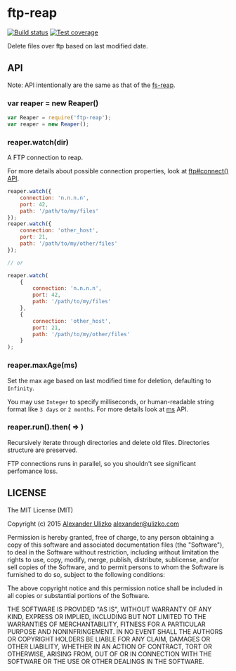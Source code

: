 # ftp-reap

[![Build status][travis-image]][travis-url]
[![Test coverage][coveralls-image]][coveralls-url]

Delete files over ftp based on last modified date.

## API

Note: API intentionally are the same as that of the [fs-reap][fs-reap-url].

### var reaper = new Reaper()

```js
var Reaper = require('ftp-reap');
var reaper = new Reaper();
```

### reaper.watch(dir)

A FTP connection to reap.

For more details about possible connection properties, look at [ftp#connect() API][ftp-url].

```js
reaper.watch({
    connection: 'n.n.n.n',
    port: 42,
    path: '/path/to/my/files'
});
reaper.watch({
    connection: 'other_host',
    port: 21,
    path: '/path/to/my/other/files'
});

// or

reaper.watch(
    {
        connection: 'n.n.n.n',
        port: 42,
        path: '/path/to/my/files'
    },
    {
        connection: 'other_host',
        port: 21,
        path: '/path/to/my/other/files'
    }
);
```

### reaper.maxAge(ms)

Set the max age based on last modified time for deletion, defaulting to `Infinity`.

You may use `Integer` to specify milliseconds, or human-readable string format like `3 days` or `2 months`.
For more details look at [ms][ms-url] API.

### reaper.run().then( => )

Recursively iterate through directories and delete old files.
Directories structure are preserved.

FTP connections runs in parallel, so you shouldn't see significant perfomance loss.

## LICENSE

The MIT License (MIT)

Copyright (c) 2015 [Alexander Ulizko][ulizko-url] [alexander@ulizko.com][mail-link]

Permission is hereby granted, free of charge, to any person obtaining a copy
of this software and associated documentation files (the "Software"), to deal
in the Software without restriction, including without limitation the rights
to use, copy, modify, merge, publish, distribute, sublicense, and/or sell
copies of the Software, and to permit persons to whom the Software is
furnished to do so, subject to the following conditions:

The above copyright notice and this permission notice shall be included in
all copies or substantial portions of the Software.

THE SOFTWARE IS PROVIDED "AS IS", WITHOUT WARRANTY OF ANY KIND, EXPRESS OR
IMPLIED, INCLUDING BUT NOT LIMITED TO THE WARRANTIES OF MERCHANTABILITY,
FITNESS FOR A PARTICULAR PURPOSE AND NONINFRINGEMENT. IN NO EVENT SHALL THE
AUTHORS OR COPYRIGHT HOLDERS BE LIABLE FOR ANY CLAIM, DAMAGES OR OTHER
LIABILITY, WHETHER IN AN ACTION OF CONTRACT, TORT OR OTHERWISE, ARISING FROM,
OUT OF OR IN CONNECTION WITH THE SOFTWARE OR THE USE OR OTHER DEALINGS IN
THE SOFTWARE.

[fs-reap-url]: https://www.npmjs.com/package/fs-reap
[ms-url]: https://www.npmjs.com/package/ms
[ftp-url]: https://www.npmjs.com/package/ftp#methods
[ulizko-url]: http://ulizko.com
[mail-link]: mailto:alexander@ulizko.com
[travis-image]: https://img.shields.io/travis/aulizko/ftp-reap.svg?style=flat-square
[travis-url]: https://travis-ci.org/aulizko/ftp-reap
[coveralls-image]: https://img.shields.io/coveralls/aulizko/ftp-reap.svg?style=flat-square
[coveralls-url]: https://coveralls.io/r/aulizko/ftp-reap
